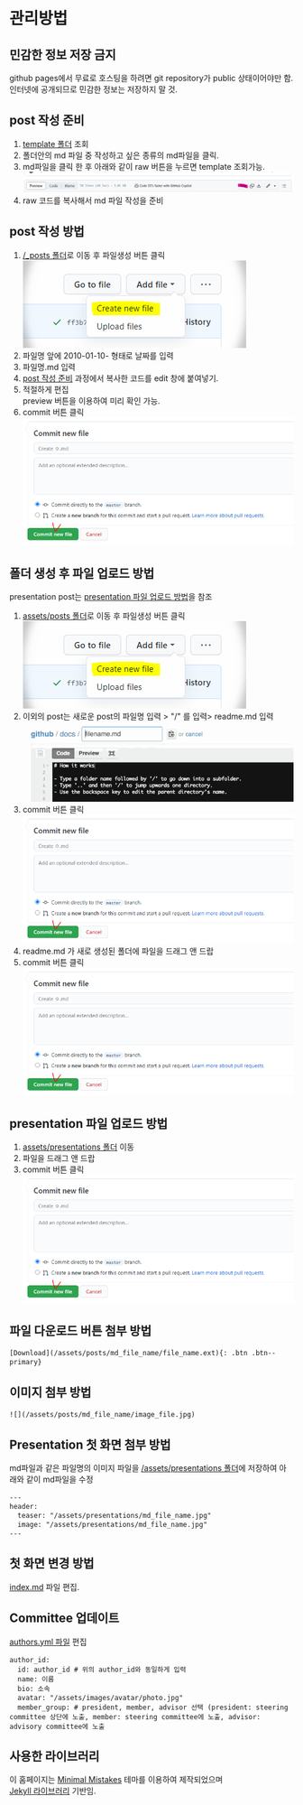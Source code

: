 # 관리방법
## 민감한 정보 저장 금지
github pages에서 무료로 호스팅을 하려면 git repository가 public 상태이어야만 함.\
인터넷에 공개되므로 민감한 정보는 저장하지 말 것. 
## post 작성 준비
1. [template 폴더](/template) 조회
2. 폴더안의 md 파일 중 작성하고 싶은 종류의 md파일을 클릭.
3. md파일을 클릭 한 후 아래와 같이 raw 버튼을 누르면 template 조회가능. 
![](/docs/raw.png)
4. raw 코드를 복사해서 md 파일 작성을 준비
## post 작성 방법
1. [/_posts 폴더](/_posts/)로 이동 후 파일생성 버튼 클릭\
![](/docs/create_file.png)
2. 파일명 앞에 2010-01-10- 형태로 날짜를 입력
3. 파일명.md 입력
4. [post 작성 준비](#post-작성-준비) 과정에서 복사한 코드를 edit 창에 붙여넣기.
5. 적절하게 편집 \
   preview 버튼을 이용하여 미리 확인 가능.
7. commit 버튼 클릭\
![](/docs/commit.png)
## 폴더 생성 후 파일 업로드 방법
presentation post는 [presentation 파일 업로드 방법](#presentation-파일-업로드-방법)을 참조
1. [assets/posts 폴더](/assets/posts/)로 이동 후 파일생성 버튼 클릭 \
![](/docs/create_file.png)
2. 이외의 post는 새로운 post의 파일명 입력 > "/" 를 입력> readme.md 입력 ![](/docs/create_folder.gif)
3. commit 버튼 클릭 ![](/docs/commit.png)
4. readme.md 가 새로 생성된 폴더에 파일을 드래그 앤 드랍
5. commit 버튼 클릭 ![](/docs/commit.png)
## presentation 파일 업로드 방법
1. [assets/presentations 폴더](/assets/presentations/) 이동
2. 파일을 드래그 앤 드랍
3. commit 버튼 클릭 ![](/docs/commit.png)
## 파일 다운로드 버튼 첨부 방법
```
[Download](/assets/posts/md_file_name/file_name.ext){: .btn .btn--primary}
```
## 이미지 첨부 방법
```
![](/assets/posts/md_file_name/image_file.jpg)
```
## Presentation 첫 화면 첨부 방법
md파일과 같은 파일명의 이미지 파일을 [/assets/presentations 폴더](/assets/presentations)에 저장하여 아래와 같이 md파일을 수정
```
---
header:
  teaser: "/assets/presentations/md_file_name.jpg"
  image: "/assets/presentations/md_file_name.jpg"
---
```
## 첫 화면 변경 방법
[index.md](/index.md) 파일 편집.

## Committee 업데이트
[authors.yml 파일](/_data/authors.yml) 편집
 ```
 author_id:
   id: author_id # 위의 author_id와 동일하게 입력
   name: 이름
   bio: 소속
   avatar: "/assets/images/avatar/photo.jpg"
   member_group: # president, member, advisor 선택 (president: steering committee 상단에 노출, member: steering committee에 노출, advisor: advisory committee에 노출
 ```

## 사용한 라이브러리
이 홈페이지는 [Minimal Mistakes](https://mmistakes.github.io/minimal-mistakes/docs/quick-start-guide/) 테마를 이용하여 제작되었으며 \
[Jekyll 라이브러리](https://jekyllrb.com/) 기반임.
